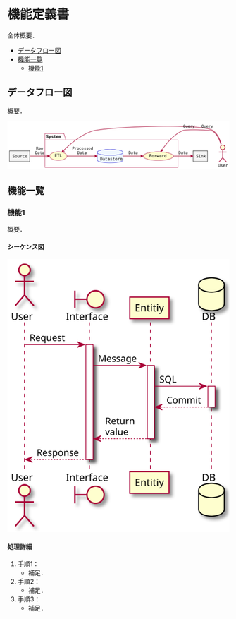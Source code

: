# 機能定義書 <!-- omit in toc -->

全体概要．

- [データフロー図](#データフロー図)
- [機能一覧](#機能一覧)
    - [機能1](#機能1)

## データフロー図

概要．

![シーケンス図](./figures/dataflow.svg)

## 機能一覧

### 機能1

概要．

#### シーケンス図

![シーケンス図](./figures/sequence.svg)

#### 処理詳細

1. 手順1：
    - 補足．
2. 手順2：
    - 補足．
3. 手順3：
    - 補足．

